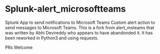 # Splunk-alert_microsoftteams
Splunk App to send notifications to Microsoft Teams
Custom alert action to send messages to Microsoft Teams. 
This is a fork from alert_msteams that was written by Abhi Devireddy  who appears to have abandonded it. It has been reworked in Python3 and using requests. 

PRs Welcome
